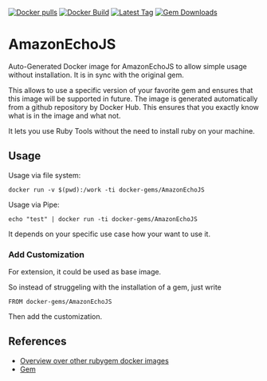 [![Docker pulls](https://img.shields.io/docker/pulls/rubygem/AmazonEchoJS.svg)](https://hub.docker.com/r/rubygem/AmazonEchoJS/)
[![Docker Build](https://img.shields.io/docker/automated/rubygem/AmazonEchoJS.svg)](https://hub.docker.com/r/rubygem/AmazonEchoJS/)
[![Latest Tag](https://img.shields.io/github/tag/docker-rubygem/AmazonEchoJS.svg)](https://hub.docker.com/r/rubygem/AmazonEchoJS/)
[![Gem Downloads](https://img.shields.io/gem/dt/AmazonEchoJS.svg)](https://rubygems.org/gems/AmazonEchoJS/)
# AmazonEchoJS

Auto-Generated Docker image for AmazonEchoJS to allow simple usage without installation.
It is in sync with the original gem.

This allows to use a specific version of your favorite gem and ensures that this image will be supported in future.
The image is generated automatically from a github repository by Docker Hub.
This ensures that you exactly know what is in the image and what not.

It lets you use Ruby Tools without the need to install ruby on your machine.

## Usage

Usage via file system:

`docker run -v $(pwd):/work -ti docker-gems/AmazonEchoJS`

Usage via Pipe:

`echo "test" | docker run -ti docker-gems/AmazonEchoJS`

It depends on your specific use case how your want to use it.

### Add Customization

For extension, it could be used as base image.

So instead of struggeling with the installation of a gem, just write

`FROM docker-gems/AmazonEchoJS`

Then add the customization.

## References

 - [Overview over other rubygem docker images](https://github.com/thinkbot/docker-rubygem)
 - [Gem](https://rubygems.org/gems/AmazonEchoJS/)
